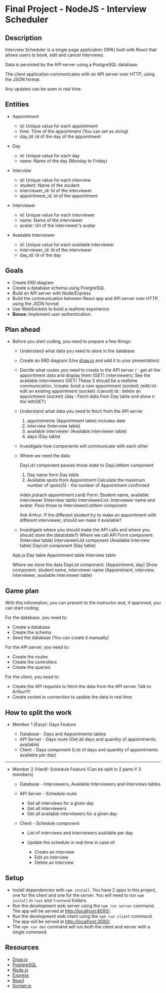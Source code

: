# Final Project - NodeJS - Interview Scheduler

## Description

Interview Scheduler is a single page application (SPA) built with React that allows users to book, edit and cancel interviews.

Data is persisted by the API server using a PostgreSQL database.

The client application communicates with an API server over HTTP, using the JSON format.

Any updates can be seen in real time.

## Entities

- Appointment

  - id: Unique value for each appointment
  - time: Time of the appointment (You can set as string)
  - day_id: Id of the day of the appointment

- Day

  - id: Unique value for each day
  - name: Name of the day (Monday to Friday)

- Interview

  - id: Unique value for each interview
  - student: Name of the student
  - interviewer_id: Id of the interviewer
  - appointment_id: Id of the appointment

- Interviewer

  - id: Unique value for each interviewer
  - name: Name of the interviewer
  - avatar: Url of the interviewer's avatar

- Available Interviewer

  - id: Unique value for each available interviewer
  - interviewer_id: Id of the interviewer
  - day_id: Id of the day

## Goals

- Create ERD diagram
- Create a database schema using PostgreSQL
- Build an API server with Node/Express
- Build the communication between React app and API server over HTTP, using the JSON format
- Use WebSockets to build a realtime experience.
- **Bonus:** Implement user authentication.

## Plan ahead

- Before you start coding, you need to prepare a few things:

  - Understand what data you need to store in the database
  - Create an ERD diagram (Use [draw.io](https://www.draw.io/) and add it to your presentation)
  - Decide what routes you need to create in the API server
    / : get all the appointment data and display them (GET)
    /interviewers: See the available interviewers (GET)
    These 3 should be a realtime communication.
    /create: book a new appointment (socket)
    /edit/:id  : edit an existing appointment (socket)
    /cancel/:id : delete an appointment (socket)
    /day : Fetch data from Day table and show n the left(GET)

  - Understand what data you need to fetch from the API server
    1. appointments (Appointment table) includes date
    2. interview (Interview table)
    3. available interviewer (Available interviewer table)
    4. days (Day table)
   
  - Investigate how components will communicate with each other
  - Where we need the data
  
    DayList component passes those state to DayListItem component
    1. Day name form Day table
    2. Available spots from Appointment
       Calculate the maximum number of spots(5) - the number of Appointment confirmed

    index.js(each appointment card)
      Form: Student name, available interviewer (Interview table)
        InterviewerList: Interviewer name and avatar. Pass those to InterviewerListItem component

    Ask Arthur.
    If the different student try to make an appointment with different interviewer, should we make it available?

  - Investigate where you should make the API calls and where you should store the data(state?)
   Where we call API
   Form component (Interview table)
   InterviewerList component (Available Interview table)
   DayList component (Day table)

   App.js
   Day table
   Appointment table
   Interview table

   Where we store the data
   DayList component: (Appointment, day)
   Show component: student name, interviewer name (Appointment, interview, interviewer, available interviewer table)

## Game plan

With this information, you can present to the instructor and, if approved, you can start coding.

For the database, you need to:

- Create a database
- Create the schema
- Seed the database (You can create it manually)

For the API server, you need to:

- Create the routes
- Create the controllers
- Create the queries


For the client, you need to:
- Create the API requests to fetch the data from the API server
Talk to Arthur!!!!
- Create socket.io connection to update the data in real time

## How to split the work

- Member 1 (Easy): Days Feature

  - Database - Days and Appointments tables
  - API Server - Days route (Get all days and quantity of appointments available)
  - Client - Days component (List of days and quantity of appointments available per day)

---

- Member 2 (Hard): Schedule Feature (Can be split in 2 parts if 3 members)

  - Database - Interviewers, Available Interviewers and Interviews tables

  - API Server - Schedule route

    - Get all interviews for a given day
    - Get all interviewers
    - Get all available interviewers for a given day

  - Client - Schedule component

    - List of interviews and interviewers available per day
    - Update the schedule in real time in case of:

      - Create an interview
      - Edit an interview
      - Delete an interview

## Setup

- Install dependencies with `npm install`. You have 2 apps in this project, one for the client and one for the server. You will need to run `npm install` in `root` and `frontend` folders.
- Run the development web server using the `npm run server` command. The app will be served at <http://localhost:8000/>.
- Run the development web client using the `npm run client` command. The app will be served at <http://localhost:3000/>.
- The `npm run dev` command will run both the client and server with a single command.

## Resources

- [Draw.io](https://www.draw.io/)
- [PostgreSQL](https://www.postgresql.org/)
- [Node.js](https://nodejs.org/en/)
- [Express](https://expressjs.com/)
- [React](https://reactjs.org/)
- [Socket.io](https://socket.io/)
